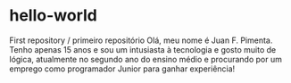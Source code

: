 # hello-world
First repository / primeiro repositório
Olá, meu nome é Juan F. Pimenta. Tenho apenas 15 anos e sou um intusiasta à tecnologia e gosto muito de lógica, atualmente no segundo ano do ensino médio e procurando por um emprego como programador Junior para ganhar experiência!
